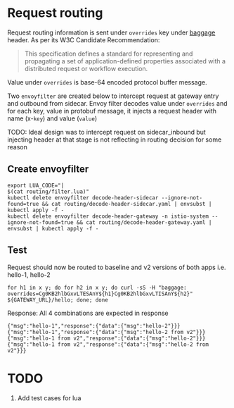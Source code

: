 # Request routing

Request routing information is sent under `overrides` key under [baggage](https://www.w3.org/TR/baggage/) header. As per its W3C Candidate Recommendation:
> This specification defines a standard for representing and propagating a set of application-defined properties associated with a distributed request or workflow execution.


Value under `overrides` is base-64 encoded protocol buffer message.

Two `envoyfilter` are created below to intercept request at gateway entry and outbound from sidecar. Envoy filter decodes value under `overrides` and for each key, value in protobuf message, it injects a request header with name (x-`key`) and value (`value`)

TODO: Ideal design was to intercept request on sidecar_inbound but injecting header at that stage is not reflecting in routing decision for some reason

## Create envoyfilter

```
export LUA_CODE="|
$(cat routing/filter.lua)"
kubectl delete envoyfilter decode-header-sidecar --ignore-not-found=true && cat routing/decode-header-sidecar.yaml | envsubst | kubectl apply -f -
kubectl delete envoyfilter decode-header-gateway -n istio-system --ignore-not-found=true && cat routing/decode-header-gateway.yaml | envsubst | kubectl apply -f -
```

## Test
Request should now be routed to baseline and v2 versions of both apps i.e. hello-1, hello-2
```
for h1 in x y; do for h2 in x y; do curl -sS -H "baggage: overrides=Cg0KB2hlbGxvLTESAnY${h1}Cg0KB2hlbGxvLTISAnY${h2}" ${GATEWAY_URL}/hello; done; done
```
Response:
All 4 combinations are expected in response
```
{"msg":"hello-1","response":{"data":{"msg":"hello-2"}}}
{"msg":"hello-1","response":{"data":{"msg":"hello-2 from v2"}}}
{"msg":"hello-1 from v2","response":{"data":{"msg":"hello-2"}}}
{"msg":"hello-1 from v2","response":{"data":{"msg":"hello-2 from v2"}}}
```

# TODO
1. Add test cases for lua
